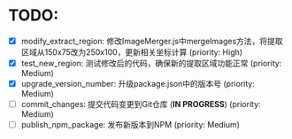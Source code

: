 # TODO:

- [x] modify_extract_region: 修改ImageMerger.js中mergeImages方法，将提取区域从150x75改为250x100，更新相关坐标计算 (priority: High)
- [x] test_new_region: 测试修改后的代码，确保新的提取区域功能正常 (priority: Medium)
- [x] upgrade_version_number: 升级package.json中的版本号 (priority: Medium)
- [ ] commit_changes: 提交代码变更到Git仓库 (**IN PROGRESS**) (priority: Medium)
- [ ] publish_npm_package: 发布新版本到NPM (priority: Medium)
